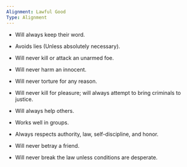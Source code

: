 ```yaml
---
Alignment: Lawful Good
Type: Alignment
---
```


- Will always keep their word.
    
- Avoids lies (Unless absolutely necessary).
    
- Will never kill or attack an unarmed foe.
    
- Will never harm an innocent.
    
- Will never torture for any reason.
    
- Will never kill for pleasure; will always attempt to bring criminals to justice.
    
- Will always help others.
    
- Works well in groups.
    
- Always respects authority, law, self-discipline, and honor.
    
- Will never betray a friend.
    
- Will never break the law unless conditions are desperate.